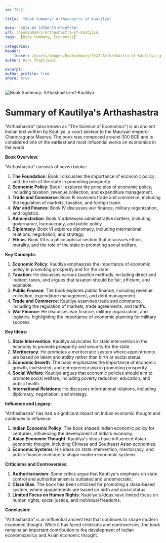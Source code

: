 ```yaml
---    
id: 7522    
  
title:  "Book Summary: Arthashastra of Kautilya"       

date: "2024-09-18T08:33:00+05:30"    
url: /booksummary/Arthashastra-of-Kautilya     
tags:  [Book Summary, Economics]     
    
categories:    
header:    
    teaser: /assets/images/booksummary/7522-Arthashastra-of-Kautilya.jpg    
author: Hari Thapliyaal    

excerpt:    
author_profile: true    
share: true    
---    
```

    
![Book Summary: Arthashastra-of-Kautilya](/assets/images/booksummary/7522-Arthashastra-of-Kautilya.jpg) 

#  Summary of Kautilya's Arthashastra 
   
"Arthashastra" (also known as "The Science of Economics") is an ancient Indian text written by Kautilya, a court
advisor to the Mauryan emperor Chandragupta Maurya. The book was composed around 300 BCE and is considered one of
the earliest and most influential works on economics in the world.

**Book Overview:**

"Arthashastra" consists of seven books:

1. **The Foundation**: Book I discusses the importance of economic policy and the role of the state in promoting prosperity.
2. **Economic Policy**: Book II explores the principles of economic policy, including taxation, revenue collection, and expenditure management.
3. **Trade and Commerce**: Book III examines trade and commerce, including the regulation of markets, taxation, and foreign trade.
4. **War and Finance**: Book IV discusses war finance, military organization, and logistics.
5. **Administration**: Book V addresses administrative matters, including governance, bureaucracy, and public policy.
6. **Diplomacy**: Book VI explores diplomacy, including international relations, negotiation, and strategy.
7. **Ethics**: Book VII is a philosophical section that discusses ethics, morality, and the role of the state in promoting social welfare.

**Key Concepts:**

1. **Economic Policy**: Kautilya emphasizes the importance of economic policy in promoting prosperity and  for the state.
2. **Taxation**: He discusses various taxation methods, including direct and indirect taxes, and argues that taxation should be fair, efficient, and equitable.
3. **Public Finance**: The book explores public finance, including revenue collection, expenditure management, and debt management.
4. **Trade and Commerce**: Kautilya examines trade and commerce, including the regulation of markets, trade agreements, and tariffs.
5. **War Finance**: He discusses war finance, military organization, and logistics, highlighting the importance of economic planning for military success.

**Key Ideas:**

1. **State Intervention**: Kautilya advocates for state intervention in the economy to promote prosperity and security for the state.
2. **Meritocracy**: He promotes a meritocratic system where appointments are based on talent and ability rather than birth or social status.
3. **Economic Growth**: The book emphasizes the importance of economic growth, investment, and entrepreneurship in promoting prosperity.
4. **Social Welfare**: Kautilya argues that economic policies should aim to promote social welfare, including poverty reduction, education, and public health.
5. **International Relations**: He discusses international relations, including diplomacy, negotiation, and strategy.

**Influence and Legacy:**

"Arthashastra" has had a significant impact on Indian economic thought and continues to influence:

1. **Indian Economic Policy**: The book shaped Indian economic policy for centuries, influencing the development of India's economy.
2. **Asian Economic Thought**: Kautilya's ideas have influenced Asian economic thought, including Chinese and Southeast Asian economies.
3. **Economic Systems**: His ideas on state intervention, meritocracy, and public finance continue to shape modern economic systems.

**Criticisms and Controversies:**

1. **Authoritarianism**: Some critics argue that Kautilya's emphasis on state control and authoritarianism is outdated and undemocratic.
2. **Class Bias**: The book has been criticized for promoting a class-based system, where appointments are based on birth and social status.
3. **Limited Focus on Human Rights**: Kautilya's ideas have limited focus on human rights, social justice, and individual freedoms.

**Conclusion:**

"Arthashastra" is an influential ancient text that continues to shape modern economic thought. While it has faced criticisms and controversies, the book remains an important contribution to the development of Indian economicpolicy and Asian economic thought.

